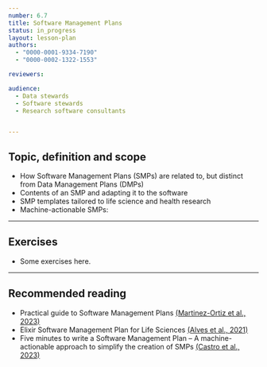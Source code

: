 ```yaml
---
number: 6.7
title: Software Management Plans
status: in_progress
layout: lesson-plan
authors:
  - "0000-0001-9334-7190"
  - "0000-0002-1322-1553"

reviewers:

audience:
  - Data stewards
  - Software stewards
  - Research software consultants


--- 
```


## Topic, definition and scope

* How Software Management Plans (SMPs) are related to, but distinct from Data Management Plans (DMPs)
* Contents of an SMP and adapting it to the software 
* SMP templates tailored to life science and health research
* Machine-actionable SMPs:

---

## Exercises

* Some exercises here.

--- 

## Recommended reading

* Practical guide to Software Management Plans [(Martinez-Ortiz et al., 2023)](https://doi.org/10.5281/zenodo.7038280) 
* Elixir Software Management Plan for Life Sciences [(Alves et al., 2021)](https://doi.org/10.37044/osf.io/k8znb)
* Five minutes to write a Software Management Plan – A machine-actionable approach to simplify the creation of SMPs [(Castro et al., 2023)](https://doi.org/10.5281/zenodo.10374838)